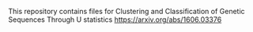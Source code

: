 This repository contains files for Clustering and Classification of Genetic Sequences Through U statistics https://arxiv.org/abs/1606.03376
